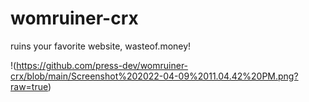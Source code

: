 # womruiner-crx
ruins your favorite website, wasteof.money!

!(https://github.com/press-dev/womruiner-crx/blob/main/Screenshot%202022-04-09%2011.04.42%20PM.png?raw=true)
